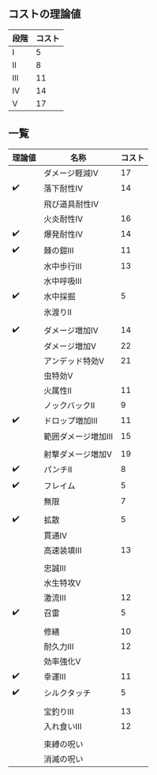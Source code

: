## コストの理論値
段階|コスト
--|--
I|5
II|8
III|11
IV|14
V|17

## 一覧
理論値|名称|コスト
--|--|--
　|ダメージ軽減IV|17
:heavy_check_mark:|落下耐性IV|14
　|飛び道具耐性IV|
　|火炎耐性IV|16
:heavy_check_mark:|爆発耐性IV|14
:heavy_check_mark:|棘の鎧III|11
　|水中歩行III|13
　|水中呼吸III|
:heavy_check_mark:|水中採掘|5
　|氷渡りII|
||
:heavy_check_mark:|ダメージ増加IV|14
　|ダメージ増加V|22
　|アンデッド特効V|21
　|虫特効V|
　|火属性II|11
　|ノックバックII|9
:heavy_check_mark:|ドロップ増加III|11
　|範囲ダメージ増加III|15
||
　|射撃ダメージ増加V|19
:heavy_check_mark:|パンチII|8
:heavy_check_mark:|フレイム|5
　|無限|7
||
:heavy_check_mark:|拡散|5
　|貫通IV|
　|高速装填III|13
||
　|忠誠III|
　|水生特攻V|
　|激流Ⅲ|12
:heavy_check_mark:|召雷|5
||
　|修繕|10
　|耐久力III|12
　|効率強化V|
:heavy_check_mark:|幸運III|11
:heavy_check_mark:|シルクタッチ|5
||
　|宝釣りIII|13
　|入れ食いIII|12
||
　|束縛の呪い|
　|消滅の呪い|
